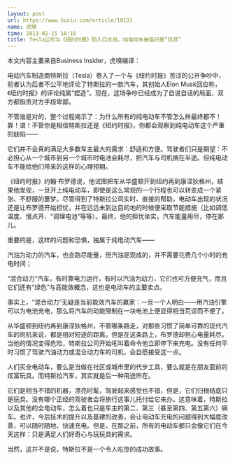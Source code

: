 ```yaml
---
layout: post
url: https://www.huxiu.com/article/10131
name: 虎嗅
time: 2013-02-15 16:16
title: Tesla公司与《纽约时报》陷入口水战，纯电动车被指只是“玩具”
---
```

本文内容主要来自Business Insider，虎嗅编译：

电动汽车制造商特斯拉（Tesla）卷入了一个与《纽约时报》苦涩的公开争吵中，前者认为后者不公平地评论了特斯拉的一款汽车，其创始人Elon Musk回应称，《纽约时报》的评论纯属“捏造”。现在，这场争吵已经成为了自说自话的局面，双方都指责对方手段卑鄙。

不管谁是对的，整个过程揭示了：为什么所有的纯电动车不管怎么样最终都不！靠！谱！不管你是相信特斯拉还是《纽约时报》，你都会观察到纯电动车这个严重的缺陷——

它们并不会真的满足大多数车主最大的需求：舒适和方便。驾驶者们只是期望：不必担心从一个城市到另一个城市时电池会耗尽，把汽车与司机搁在半途。但纯电动车不能给他们带来的这样的心理预期。

《纽约时报》约翰·布罗德说，他试图把车从华盛顿开到纽约再到康涅狄格州，结果他发现，一旦开上纯电动车，即使是这么常规的一个行程也可以转变成一个紧张、不舒服的噩梦。尽管得到了特斯拉公司实时、直接的帮助，电动车出现的状况还是让布罗德开始担忧，并在远远未到达目的地的时候便采取节能措施（比如调低温度、慢点开、“调理电池”等等）。最终，他的担忧坐实，汽车能量用尽，停在那儿。

重要的是，这样的问题和恐惧，独属于纯电动汽车——

汽油为动力的汽车，也会跑尽能量，但汽油是现成的，并不需要花费几个小时的充电时间；

“混合动力”汽车，有时靠电力运行，有时以汽油为动力，它们也可方便充气，而且它们还有“绿色”与高能效概念，这也是电动车的主要卖点。

事实上，“混合动力”无疑是当前能效汽车的赢家：一旦一个人明白——用汽油引擎可以为电池充电，那么将汽车的动能限制在一块电池上便显得相当荒谬而不便了。

从华盛顿到纽约再到康涅狄格州，不管哪条路走，对那些习惯了简单可靠的现代汽车的司机来说，都是相对短途的距离。但是在这条路上，布罗德却担心电量耗尽。当他的情况变得危险，特斯拉公司开始吼叫着命令他立即停下来充电。没有任何平时习惯了驾驶汽油动力或混合动力车的司机，会自愿接受这一点。

人们买全电动车，要么是当做在社区或城市里的代步工具，要么就是在朋友面前的炫富玩具。而特斯拉汽车，其实就是后一种用途所在。

它们是相当不错的机器，漂亮时髦，驾驶起来感觉也不错，但是，它们归根结底只是玩具。没有哪个正经的驾驶者会将旅行这事儿托付给它来办。这意味着，特斯拉以及其他的全电动车，怎么着也只是车主的第二、第三（甚至第四、第五第六）辆车。也许，今后技术的提升以及基建的改善，会让电动车充电的问题得到大幅度改善，可以随时随地、快速充电。但是，在那之前，所有的电动车都只会像它们在今天这样：只是满足人们好奇心与玩玩具的需求。

当然，这并不是说，特斯拉不是一个令人吃惊的成功故事。

